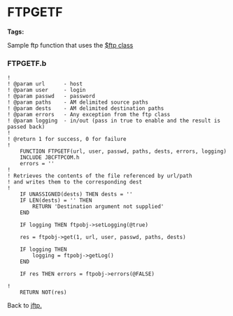 # FTPGETF

**Tags:**
<badge text='curl' vertical='middle' />
<badge text='ftp' vertical='middle' />

Sample ftp function that uses the [$ftp class](../ftpclass-jabba/#heading)

### FTPGETF.b

```
!
! @param url      - host
! @param user     - login
! @param passwd   - password
! @param paths    - AM delimited source paths
! @param dests    - AM delimited destination paths
! @param errors   - Any exception from the ftp class
! @param logging  - in/out (pass in true to enable and the result is passed back)
!
! @return 1 for success, 0 for failure
!
    FUNCTION FTPGETF(url, user, passwd, paths, dests, errors, logging)
    INCLUDE JBCFTPCOM.h
    errors = ''
!
! Retrieves the contents of the file referenced by url/path
! and writes them to the corresponding dest
!
    IF UNASSIGNED(dests) THEN dests = ''
    IF LEN(dests) = '' THEN
        RETURN 'Destination argument not supplied'
    END

    IF logging THEN ftpobj->setLogging(@true)

    res = ftpobj->get(1, url, user, passwd, paths, dests)

    IF logging THEN
        logging = ftpobj->getLog()
    END

    IF res THEN errors = ftpobj->errors(@FALSE)

!
    RETURN NOT(res)
```

Back to [jftp.](./../README.md)

